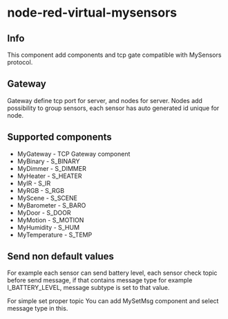 # node-red-virtual-mysensors
## Info
This component add components and tcp gate compatible with
MySensors protocol.

## Gateway
Gateway define tcp port for server, and nodes for server.
Nodes add possibility to group sensors, each sensor has
auto generated id unique for node.

## Supported components
* MyGateway - TCP Gateway component
* MyBinary - S_BINARY
* MyDimmer - S_DIMMER
* MyHeater - S_HEATER
* MyIR - S_IR
* MyRGB - S_RGB
* MyScene - S_SCENE
* MyBarometer - S_BARO
* MyDoor - S_DOOR
* MyMotion - S_MOTION
* MyHumidity - S_HUM
* MyTemperature - S_TEMP

## Send non default values
For example each sensor can send battery level, each sensor check topic before send message,
if that contains message type for example I_BATTERY_LEVEL, message subtype is set to that value.
<p>For simple set proper topic You can add MySetMsg component and select message type in this.</p>